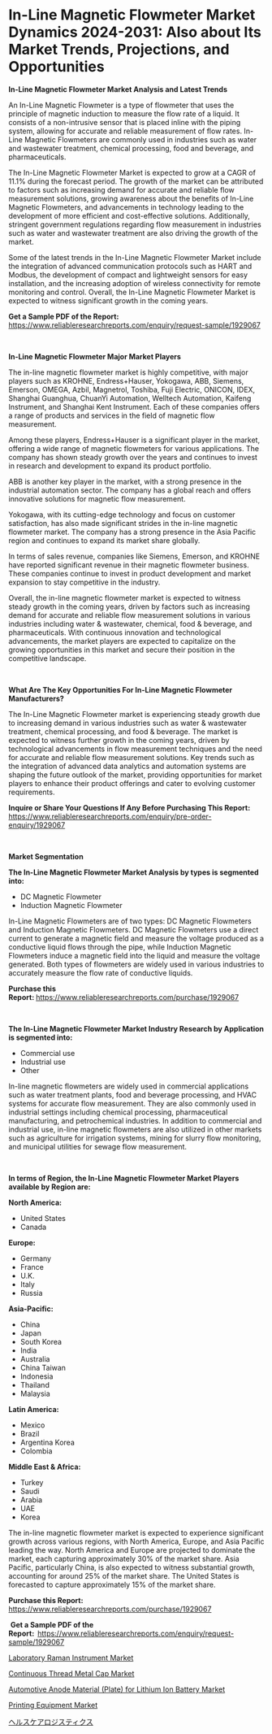 <p><h1>In-Line Magnetic Flowmeter Market Dynamics 2024-2031: Also about Its Market Trends, Projections, and Opportunities</h1></p><p><strong>In-Line Magnetic Flowmeter Market Analysis and Latest Trends</strong></p>
<p><p>An In-Line Magnetic Flowmeter is a type of flowmeter that uses the principle of magnetic induction to measure the flow rate of a liquid. It consists of a non-intrusive sensor that is placed inline with the piping system, allowing for accurate and reliable measurement of flow rates. In-Line Magnetic Flowmeters are commonly used in industries such as water and wastewater treatment, chemical processing, food and beverage, and pharmaceuticals.</p><p>The In-Line Magnetic Flowmeter Market is expected to grow at a CAGR of 11.1% during the forecast period. The growth of the market can be attributed to factors such as increasing demand for accurate and reliable flow measurement solutions, growing awareness about the benefits of In-Line Magnetic Flowmeters, and advancements in technology leading to the development of more efficient and cost-effective solutions. Additionally, stringent government regulations regarding flow measurement in industries such as water and wastewater treatment are also driving the growth of the market.</p><p>Some of the latest trends in the In-Line Magnetic Flowmeter Market include the integration of advanced communication protocols such as HART and Modbus, the development of compact and lightweight sensors for easy installation, and the increasing adoption of wireless connectivity for remote monitoring and control. Overall, the In-Line Magnetic Flowmeter Market is expected to witness significant growth in the coming years.</p></p>
<p><strong>Get a Sample PDF of the Report:&nbsp;</strong> <a href="https://www.reliableresearchreports.com/enquiry/request-sample/1929067">https://www.reliableresearchreports.com/enquiry/request-sample/1929067</a></p>
<p>&nbsp;</p>
<p><strong>In-Line Magnetic Flowmeter Major Market Players</strong></p>
<p><p>The in-line magnetic flowmeter market is highly competitive, with major players such as KROHNE, Endress+Hauser, Yokogawa, ABB, Siemens, Emerson, OMEGA, Azbil, Magnetrol, Toshiba, Fuji Electric, ONICON, IDEX, Shanghai Guanghua, ChuanYi Automation, Welltech Automation, Kaifeng Instrument, and Shanghai Kent Instrument. Each of these companies offers a range of products and services in the field of magnetic flow measurement.</p><p>Among these players, Endress+Hauser is a significant player in the market, offering a wide range of magnetic flowmeters for various applications. The company has shown steady growth over the years and continues to invest in research and development to expand its product portfolio.</p><p>ABB is another key player in the market, with a strong presence in the industrial automation sector. The company has a global reach and offers innovative solutions for magnetic flow measurement.</p><p>Yokogawa, with its cutting-edge technology and focus on customer satisfaction, has also made significant strides in the in-line magnetic flowmeter market. The company has a strong presence in the Asia Pacific region and continues to expand its market share globally.</p><p>In terms of sales revenue, companies like Siemens, Emerson, and KROHNE have reported significant revenue in their magnetic flowmeter business. These companies continue to invest in product development and market expansion to stay competitive in the industry.</p><p>Overall, the in-line magnetic flowmeter market is expected to witness steady growth in the coming years, driven by factors such as increasing demand for accurate and reliable flow measurement solutions in various industries including water & wastewater, chemical, food & beverage, and pharmaceuticals. With continuous innovation and technological advancements, the market players are expected to capitalize on the growing opportunities in this market and secure their position in the competitive landscape.</p></p>
<p>&nbsp;</p>
<p><strong>What Are The Key Opportunities For In-Line Magnetic Flowmeter Manufacturers?</strong></p>
<p><p>The In-Line Magnetic Flowmeter market is experiencing steady growth due to increasing demand in various industries such as water & wastewater treatment, chemical processing, and food & beverage. The market is expected to witness further growth in the coming years, driven by technological advancements in flow measurement techniques and the need for accurate and reliable flow measurement solutions. Key trends such as the integration of advanced data analytics and automation systems are shaping the future outlook of the market, providing opportunities for market players to enhance their product offerings and cater to evolving customer requirements.</p></p>
<p><strong>Inquire or Share Your Questions If Any Before Purchasing This Report:</strong> <a href="https://www.reliableresearchreports.com/enquiry/pre-order-enquiry/1929067">https://www.reliableresearchreports.com/enquiry/pre-order-enquiry/1929067</a></p>
<p>&nbsp;</p>
<p><strong>Market Segmentation</strong></p>
<p><strong>The In-Line Magnetic Flowmeter Market Analysis by types is segmented into:</strong></p>
<p><ul><li>DC Magnetic Flowmeter</li><li>Induction Magnetic Flowmeter</li></ul></p>
<p><p>In-Line Magnetic Flowmeters are of two types: DC Magnetic Flowmeters and Induction Magnetic Flowmeters. DC Magnetic Flowmeters use a direct current to generate a magnetic field and measure the voltage produced as a conductive liquid flows through the pipe, while Induction Magnetic Flowmeters induce a magnetic field into the liquid and measure the voltage generated. Both types of flowmeters are widely used in various industries to accurately measure the flow rate of conductive liquids.</p></p>
<p><strong>Purchase this Report:&nbsp;</strong><a href="https://www.reliableresearchreports.com/purchase/1929067">https://www.reliableresearchreports.com/purchase/1929067</a></p>
<p>&nbsp;</p>
<p><strong>The In-Line Magnetic Flowmeter Market Industry Research by Application is segmented into:</strong></p>
<p><ul><li>Commercial use</li><li>Industrial use</li><li>Other</li></ul></p>
<p><p>In-line magnetic flowmeters are widely used in commercial applications such as water treatment plants, food and beverage processing, and HVAC systems for accurate flow measurement. They are also commonly used in industrial settings including chemical processing, pharmaceutical manufacturing, and petrochemical industries. In addition to commercial and industrial use, in-line magnetic flowmeters are also utilized in other markets such as agriculture for irrigation systems, mining for slurry flow monitoring, and municipal utilities for sewage flow measurement.</p></p>
<p>&nbsp;</p>
<p><strong>In terms of Region, the In-Line Magnetic Flowmeter Market Players available by Region are:</strong></p>
<p>
    <p> <strong> North America: </strong>
        <ul>
            <li>United States</li>
            <li>Canada</li>
        </ul>
        </p> 
    <p> <strong> Europe: </strong>
        <ul>
            <li>Germany</li>
            <li>France</li>
            <li>U.K.</li>
            <li>Italy</li>
            <li>Russia</li>
        </ul>
        </p> 
    <p> <strong> Asia-Pacific: </strong>
        <ul>
            <li>China</li>
            <li>Japan</li>
            <li>South Korea</li>
            <li>India</li>
            <li>Australia</li>
            <li>China Taiwan</li>
            <li>Indonesia</li>
            <li>Thailand</li>
            <li>Malaysia</li>
        </ul>
        </p> 
    <p> <strong> Latin America: </strong>
        <ul>
            <li>Mexico</li>
            <li>Brazil</li>
            <li>Argentina Korea</li>
            <li>Colombia</li>
        </ul>
        </p> 
    <p> <strong> Middle East & Africa: </strong>
        <ul>
            <li>Turkey</li>
            <li>Saudi</li>
            <li>Arabia</li>
            <li>UAE</li>
            <li>Korea</li>
        </ul>
    </p>
    </p>
<p><p>The in-line magnetic flowmeter market is expected to experience significant growth across various regions, with North America, Europe, and Asia Pacific leading the way. North America and Europe are projected to dominate the market, each capturing approximately 30% of the market share. Asia Pacific, particularly China, is also expected to witness substantial growth, accounting for around 25% of the market share. The United States is forecasted to capture approximately 15% of the market share.</p></p>
<p><strong>Purchase this Report: </strong><a href="https://www.reliableresearchreports.com/purchase/1929067">https://www.reliableresearchreports.com/purchase/1929067</a></p>
<p>&nbsp;<strong>Get a Sample PDF of the Report:&nbsp;&nbsp;</strong><a href="https://www.reliableresearchreports.com/enquiry/request-sample/1929067">https://www.reliableresearchreports.com/enquiry/request-sample/1929067</a></p>
<p><strong></strong></p>
<p><p><a href="https://funky-papaya-cf4.notion.site/Laboratory-Raman-Instrument-Market-Offers-Provide-Insightful-Data-for-the-Time-Period-from-2024-to-2-06c2ffaa0fde443f8ad05204b6a4c50e">Laboratory Raman Instrument Market</a></p><p><a href="https://sore-arch-6db.notion.site/Continuous-Thread-Metal-Cap-Market-Size-and-Examines-its-Market-Scope-with-a-Primary-Focus-on-Grow-f4a43cf9053e41939d68dc2a7f4b7188">Continuous Thread Metal Cap Market</a></p><p><a href="https://issuu.com/reportprime-2/docs/automotive-anode-material-plate-for-lithium-ion-ba">Automotive Anode Material (Plate) for Lithium Ion Battery Market</a></p><p><a href="https://github.com/guneycigdem35/Market-Research-Report-List-2/blob/main/printing-equipment-market.md">Printing Equipment Market</a></p><p><a href="https://github.com/ihabdkwlxs948/Market-Research-Report-List-1/blob/main/4231625185118.md">ヘルスケアロジスティクス</a></p></p>